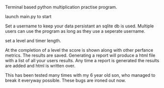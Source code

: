 Terminal based python multiplication practise program.

launch main.py to start

Set a username to keep your data persistant an sqlite db is used.
Multiple users can use the program as long as they use a seperate username.

set a level and timer length.

At the completion of a level the score is shown along with other perfance metrics.
The results are saved.
Generating a report will produce a html file with a list of all your users results.
Any time a report is generated the results are added and html is written over.


This has been tested many times with my 6 year old son, who managed to break it everyway 
possible. These bugs are ironed out now. 
